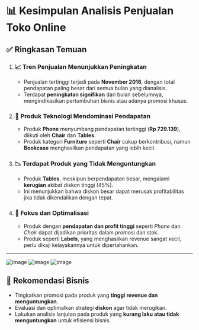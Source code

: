 # 📊 Kesimpulan Analisis Penjualan Toko Online

## ✅ Ringkasan Temuan

1. ### 📈 Tren Penjualan Menunjukkan Peningkatan
   - Penjualan tertinggi terjadi pada **November 2016**, dengan total pendapatan paling besar dari semua bulan yang dianalisis.
   - Terdapat **peningkatan signifikan** dari bulan sebelumnya, mengindikasikan pertumbuhan bisnis atau adanya promosi khusus.

2. ### 🛒 Produk Teknologi Mendominasi Pendapatan
   - Produk **Phone** menyumbang pendapatan tertinggi (**Rp 729.139**), diikuti oleh **Chair** dan **Tables**.
   - Produk kategori **Furniture** seperti **Chair** cukup berkontribusi, namun **Bookcase** menghasilkan pendapatan yang lebih kecil.

3. ### 📉 Terdapat Produk yang Tidak Menguntungkan
   - Produk **Tables**, meskipun berpendapatan besar, mengalami **kerugian** akibat diskon tinggi (45%).
   - Ini menunjukkan bahwa diskon besar dapat merusak profitabilitas jika tidak dikendalikan dengan tepat.

4. ### 🎯 Fokus dan Optimalisasi
   - Produk dengan **pendapatan dan profit tinggi** seperti *Phone* dan *Chair* dapat dijadikan prioritas dalam promosi dan stok.
   - Produk seperti **Labels**, yang menghasilkan revenue sangat kecil, perlu dikaji kelayakannya untuk dipertahankan.

---
![image](https://github.com/user-attachments/assets/0b0c8a56-d907-4e00-b45d-88537f0dd9f1)
![image](https://github.com/user-attachments/assets/983a40ba-abf8-4acf-b2ff-397a33566795)
![image](https://github.com/user-attachments/assets/7c340328-9664-44bb-b8fa-1f1b96efdf7c)



## 📌 Rekomendasi Bisnis

- Tingkatkan promosi pada produk yang **tinggi revenue dan menguntungkan**.
- Evaluasi dan optimalkan strategi **diskon** agar tidak merugikan.
- Lakukan analisis lanjutan pada produk yang **kurang laku atau tidak menguntungkan** untuk efisiensi bisnis.

